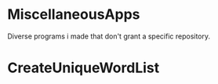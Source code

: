 # MiscellaneousApps
Diverse programs i made that don't grant a specific repository.

# CreateUniqueWordList
